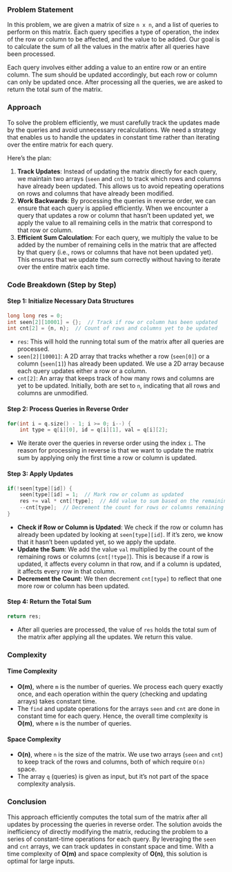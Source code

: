 ### Problem Statement

In this problem, we are given a matrix of size `n x n`, and a list of queries to perform on this matrix. Each query specifies a type of operation, the index of the row or column to be affected, and the value to be added. Our goal is to calculate the sum of all the values in the matrix after all queries have been processed.

Each query involves either adding a value to an entire row or an entire column. The sum should be updated accordingly, but each row or column can only be updated once. After processing all the queries, we are asked to return the total sum of the matrix.

### Approach

To solve the problem efficiently, we must carefully track the updates made by the queries and avoid unnecessary recalculations. We need a strategy that enables us to handle the updates in constant time rather than iterating over the entire matrix for each query.

Here’s the plan:
1. **Track Updates**: Instead of updating the matrix directly for each query, we maintain two arrays (`seen` and `cnt`) to track which rows and columns have already been updated. This allows us to avoid repeating operations on rows and columns that have already been modified.
2. **Work Backwards**: By processing the queries in reverse order, we can ensure that each query is applied efficiently. When we encounter a query that updates a row or column that hasn’t been updated yet, we apply the value to all remaining cells in the matrix that correspond to that row or column.
3. **Efficient Sum Calculation**: For each query, we multiply the value to be added by the number of remaining cells in the matrix that are affected by that query (i.e., rows or columns that have not been updated yet). This ensures that we update the sum correctly without having to iterate over the entire matrix each time.

### Code Breakdown (Step by Step)

#### Step 1: Initialize Necessary Data Structures

```cpp
long long res = 0;
int seen[2][10001] = {};  // Track if row or column has been updated
int cnt[2] = {n, n};  // Count of rows and columns yet to be updated
```

- `res`: This will hold the running total sum of the matrix after all queries are processed.
- `seen[2][10001]`: A 2D array that tracks whether a row (`seen[0]`) or a column (`seen[1]`) has already been updated. We use a 2D array because each query updates either a row or a column.
- `cnt[2]`: An array that keeps track of how many rows and columns are yet to be updated. Initially, both are set to `n`, indicating that all rows and columns are unmodified.

#### Step 2: Process Queries in Reverse Order

```cpp
for(int i = q.size() - 1; i >= 0; i--) {
    int type = q[i][0], id = q[i][1], val = q[i][2];
```

- We iterate over the queries in reverse order using the index `i`. The reason for processing in reverse is that we want to update the matrix sum by applying only the first time a row or column is updated.

#### Step 3: Apply Updates

```cpp
if(!seen[type][id]) {
    seen[type][id] = 1;  // Mark row or column as updated
    res += val * cnt[!type];  // Add value to sum based on the remaining rows/columns
    --cnt[type];  // Decrement the count for rows or columns remaining
}
```

- **Check if Row or Column is Updated**: We check if the row or column has already been updated by looking at `seen[type][id]`. If it’s zero, we know that it hasn’t been updated yet, so we apply the update.
- **Update the Sum**: We add the value `val` multiplied by the count of the remaining rows or columns (`cnt[!type]`). This is because if a row is updated, it affects every column in that row, and if a column is updated, it affects every row in that column.
- **Decrement the Count**: We then decrement `cnt[type]` to reflect that one more row or column has been updated.

#### Step 4: Return the Total Sum

```cpp
return res;
```

- After all queries are processed, the value of `res` holds the total sum of the matrix after applying all the updates. We return this value.

### Complexity

#### Time Complexity
- **O(m)**, where `m` is the number of queries. We process each query exactly once, and each operation within the query (checking and updating arrays) takes constant time.
- The `find` and update operations for the arrays `seen` and `cnt` are done in constant time for each query. Hence, the overall time complexity is **O(m)**, where `m` is the number of queries.

#### Space Complexity
- **O(n)**, where `n` is the size of the matrix. We use two arrays (`seen` and `cnt`) to keep track of the rows and columns, both of which require `O(n)` space.
- The array `q` (queries) is given as input, but it’s not part of the space complexity analysis.

### Conclusion

This approach efficiently computes the total sum of the matrix after all updates by processing the queries in reverse order. The solution avoids the inefficiency of directly modifying the matrix, reducing the problem to a series of constant-time operations for each query. By leveraging the `seen` and `cnt` arrays, we can track updates in constant space and time. With a time complexity of **O(m)** and space complexity of **O(n)**, this solution is optimal for large inputs.